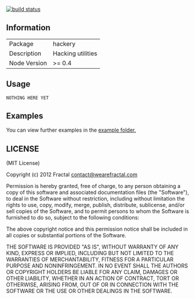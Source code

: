 [![build status](https://secure.travis-ci.org/wearefractal/hackery.png)](http://travis-ci.org/wearefractal/hackery)
## Information

<table>
<tr> 
<td>Package</td><td>hackery</td>
</tr>
<tr>
<td>Description</td>
<td>Hacking utilities</td>
</tr>
<tr>
<td>Node Version</td>
<td>>= 0.4</td>
</tr>
</table>

## Usage

```coffee-script
NOTHING HERE YET
```

## Examples

You can view further examples in the [example folder.](https://github.com/wearefractal/hackery/tree/master/examples)

## LICENSE

(MIT License)

Copyright (c) 2012 Fractal <contact@wearefractal.com>

Permission is hereby granted, free of charge, to any person obtaining
a copy of this software and associated documentation files (the
"Software"), to deal in the Software without restriction, including
without limitation the rights to use, copy, modify, merge, publish,
distribute, sublicense, and/or sell copies of the Software, and to
permit persons to whom the Software is furnished to do so, subject to
the following conditions:

The above copyright notice and this permission notice shall be
included in all copies or substantial portions of the Software.

THE SOFTWARE IS PROVIDED "AS IS", WITHOUT WARRANTY OF ANY KIND,
EXPRESS OR IMPLIED, INCLUDING BUT NOT LIMITED TO THE WARRANTIES OF
MERCHANTABILITY, FITNESS FOR A PARTICULAR PURPOSE AND
NONINFRINGEMENT. IN NO EVENT SHALL THE AUTHORS OR COPYRIGHT HOLDERS BE
LIABLE FOR ANY CLAIM, DAMAGES OR OTHER LIABILITY, WHETHER IN AN ACTION
OF CONTRACT, TORT OR OTHERWISE, ARISING FROM, OUT OF OR IN CONNECTION
WITH THE SOFTWARE OR THE USE OR OTHER DEALINGS IN THE SOFTWARE.
